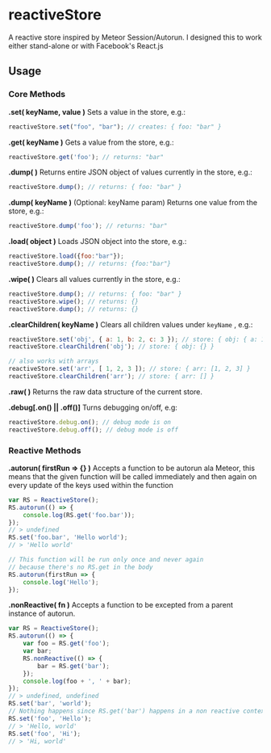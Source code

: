 reactiveStore
=============

A reactive store inspired by Meteor Session/Autorun.
I designed this to work either stand-alone or with Facebook's React.js

## Usage

### Core Methods

**.set( keyName, value )** Sets a value in the store, e.g.:

```javascript
reactiveStore.set("foo", "bar"); // creates: { foo: "bar" }
```

**.get( keyName )** Gets a value from the store, e.g.:

```javascript
reactiveStore.get('foo'); // returns: "bar"
```

**.dump( )** Returns entire JSON object of values currently in the store, e.g.:

```javascript
reactiveStore.dump(); // returns: { foo: "bar" }
```

**.dump( keyName )** (Optional: keyName param) Returns one value from the store, e.g.:

```javascript
reactiveStore.dump('foo'); // returns: "bar"
```

**.load( object )** Loads JSON object into the store, e.g.:

```javascript
reactiveStore.load({foo:"bar"});
reactiveStore.dump(); // returns: {foo:"bar"}
```

**.wipe(  )** Clears all values currently in the store, e.g.:

```javascript
reactiveStore.dump(); // returns: { foo: "bar" }
reactiveStore.wipe(); // returns: {}
reactiveStore.dump(); // returns: {}
```

**.clearChildren( keyName )** Clears all children values under `keyName` , e.g.:

```javascript
reactiveStore.set('obj', { a: 1, b: 2, c: 3 }); // store: { obj: { a: 1, b: 2, c: 3 } }
reactiveStore.clearChildren('obj'); // store: { obj: {} }

// also works with arrays
reactiveStore.set('arr', [ 1, 2, 3 ]); // store: { arr: [1, 2, 3] }
reactiveStore.clearChildren('arr'); // store: { arr: [] }
```

**.raw(  )** Returns the raw data structure of the current store.

**.debug[.on() || .off()]** Turns debugging on/off, e.g:

```javascript
reactiveStore.debug.on(); // debug mode is on
reactiveStore.debug.off(); // debug mode is off
```

### Reactive Methods

**.autorun( firstRun => {} )** Accepts a function to be autorun ala Meteor, this means that the given function will be called immediately and then again on every update of the keys used within the function

```javascript
var RS = ReactiveStore();
RS.autorun(() => {
    console.log(RS.get('foo.bar'));
});
// > undefined
RS.set('foo.bar', 'Hello world');
// > 'Hello world'

// This function will be run only once and never again
// because there's no RS.get in the body
RS.autorun(firstRun => {
    console.log('Hello');
});
```

**.nonReactive( fn )** Accepts a function to be excepted from a parent instance of autorun.

```javascript
var RS = ReactiveStore();
RS.autorun(() => {
    var foo = RS.get('foo');
    var bar;
    RS.nonReactive(() => {
        bar = RS.get('bar');
    });
    console.log(foo + ', ' + bar);
});
// > undefined, undefined
RS.set('bar', 'world');
// Nothing happens since RS.get('bar') happens in a non reactive context
RS.set('foo', 'Hello');
// > 'Hello, world'
RS.set('foo', 'Hi');
// > 'Hi, world'
```
